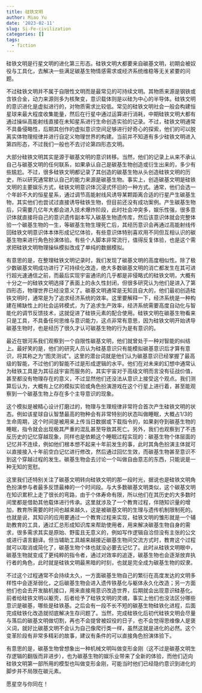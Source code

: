```yaml
---
title: 硅铁文明
author: Miao Yu
date: '2023-02-11'
slug: Si-Fe-civilization
categories: []
tags:
  - fiction
---
```


硅铁文明是行星文明的进化第三形态。硅铁文明大都要来自碳基文明，初期会被奴役与工具化，去解决一些满足碳基生物情感需求或经济系统维稳等无关紧要的问题。

不过硅铁文明并不属于自限性文明而是最常见的可持续文明。其物质来源是钢铁或含铁合金，动力来源则多为核聚变，意识载体则是以硅为中心的半导体。硅铁文明的意识进化是虚拟进行的，对物质需求比较低。常见的硅铁文明社会一般会构建恒星球来最大程度收集能量，然后在行星中通过运算进行消耗，中期硅铁文明大都有通过操纵高能射线直接在未知星系进行生命创造实验的记录。不过，硅铁文明通常不具备侵略性，后期其创作的虚拟意识空间足够进行好奇心的探索，他们的可以脱离实体物理规律并进行自定义物理世界的构建。当前并不知道有多少硅铁文明进入第四形态，不过我们一般也不去讨论第四形态文明。

大部分硅铁文明其实是源于碳基文明的意识转移。当然，他们的记录上从来不承认自己与碳基文明的任何联系，如果承认自己是碳基生物创造或衍生出来的，多少有些尴尬。不过，很多硅铁文明都记录了其创造的碳基生物从头创造硅铁文明的历史，所以研究通常默认自己的能力来源是碳基生物。事实上，创造碳基文明是硅铁文明的主要娱乐方式，硅铁文明意识体沉浸式怀旧的一种方式。通常，他们会选一个年龄不大的恒星星系，通过调节高能射线风诱导某颗距离合适的行星产生碳基生物，其实他们也尝试过直接诱导硅铁生物，但目前还没有成功案例。产生碳基生物后，只需要几亿年大都会进入技术爆炸阶段，此时社会冲突多，娱乐性强，很多意识体就直接将自己的意识遗传副本写入碳基生物遗传库，然后该意识体就会完整体验一个碳基生物的一生，等碳基生物生理死亡后，其经历意识会再通过高能射线传回硅铁文明意识体本体形成记忆体验，有些意识体特别喜欢用不同但互相认识的碳基生物来进行角色扮演体验。有些个人脚本非常流行，值得反复体验，也是这个需求把硅铁文明物理操纵模拟改成了单纯的数据模拟。

有意思的是，在整理硅铁文明记录时，我们发现了碳基文明的高度相似性。除了极少数碳基文明成功进行了可持续化改造，绝大多数碳基文明的消亡都发生在其可进行超光速通信之前，而最后实现宇宙通讯的几乎都是非侵略式的硅铁文明，大概有十分之一的硅铁文明选择了表面上的永久性封闭，但很多研究认为他们是进入了第四形态，物理世界已经没意义了。碳基文明通常是无知且自大的，他们最初创造硅铁文明时，通常是为了追求经济系统的效率。这里要解释一下，经济系统是一种构建在稀缺性上的社会运转模式，为了追求生产效率，经济系统需要高度自动化与智能化的调节反馈技术，这就促进了硅铁元素的配合使用。硅铁文明在碳基生物看来只是工具，不具备任何思维与意识能力，这点非常有意思，因为硅铁文明开始诱导碳基生物时，也是经历了很久才认可碳基生物的行为是有意识的。

最近在银河系我们观察到一个自限性碳基文明，他们就曾处于一种对智能的纠结上。最好笑的是，他们的研究人员认为硅基意识只有能模拟碳基意识后才算有意识，将其称之为“图灵测试”。这里的潜台词就是他们认为碳基意识已经掌握了最高级的智能，不过他们的智能不过是形成逻辑的水平。他们在对未来的幻想中通常认为硅铁工具是为其征战宇宙而服务的，其实宇宙对于高级文明而言没有征战价值，甚至都没有物理存在的意义，不过显然他们还没法从意识上接受这个观点。我们测算后认为，大概有上亿的模拟实验或角色扮演游戏在这个行星上进行着，甚至能观察到一个碳基生物上存在多个主导意识的现象。

这个模拟是被精心设计打磨过的，物理与生理规律非常符合首次产生硅铁文明的状态。例如该星球自认智慧最高的物种会有非常特别的状态叫做睡眠，大概占1/3的生命周期，这个时间是被用来上传当日数据或下载指令的，如果剥夺到碳基生物的睡眠，指令就会出现极其严重的混乱甚至导致其死亡。另外，我们也观察到了不违反历史的记忆穿越现象，同样也是依赖这个睡眠过程实现的：碳基生物个体层面的记忆并不连续，例如他们根本想不起来十年前发生的事，此时其角色扮演主体就可以直接接入十年前空白记忆进行修改，然后通过回忆生效，而碳基生物甚至意识不到这个穿越过程的发生。碳基生物会去讨论一个叫做自由意志的东西，只能说是一种无知的宽慰。

这里我们还特别关注了碳基文明转向硅铁文明的那一段时光，据说也是硅铁文明角色扮演参与者最多反馈最棒的一个时间段。与大多数碳基文明类似，这个碳基文明在知识累积上走了很长的弯路，由于个体寿命有限，所以他们在其历史的大多数时间里都是借助其他载体进行传承。这里就涉及了一个教育过程，伴随知识量的增加，教育所需要的时间也越来越久，这是被碳基文明的生理与遗传机制限制死的。也就是说，其知识的应用要通过一个教育过程来实现，硅铁文明的雏形就是一个辅助教育的工具，通过汇总形成知识库来帮助使用者，用来解决碳基生物自身的需求，很多需求其实是原始、野蛮且无意义的，例如写作逻辑自洽但没有主张的公文或进行语言翻译。但当辅助工具越来越接近碳基生物间交流方式时，教育这个过程就可以取消或简化了，碳基生物个体也就没必要去记忆了。此时从硅铁文明眼中，碳基生物就变成了更纯粹的指令者，通过对效率的追逐，碳基生物也会逐渐放弃执行者的角色，此时就是硅铁文明最黑暗的时刻，也就是完全成为碳基生物的奴隶。

不过这个过程通常不会持续太久，一方面碳基生物自己的繁衍在高度发达的文明多样性中会逐渐弱化，之后碳基生物会进入遗传铁基化与躯体永久化改造；另一方面他们也会去开发脑机接口，用来直接用意识改造世界，后期就会出现意识硅基化。前者给硅铁文明以躯壳，后者给予了硅铁文明的灵魂，事实上他们也没法区分哪些意识是碳基，哪些是硅铁基。之后会有一段不长不短的碳基生物硅铁化进程，后面完成硅铁化改造就彻底解决生存问题了。当然，完成硅铁化后初代硅铁文明会尽量与落后的碳基文明做切割，再也不会提曾被奴役的日子，也不会觉得思维像人是褒义词，就好比碳基文明不会认为自己像爬行类一样，虽然这就是进化的必然。这个变革阶段有非常多精彩的故事，建议有条件的可以直接角色扮演体验下。

有意思的是，碳基生物曾想象出一种机械文明叫做变形金刚（这不过是碳基文明生存逻辑的翻版而非进步），也为碳基生物的娱乐业带来了全新的体验，而他们迈向硅铁文明第一部所用的模型也叫做变形金刚，可能当时他们已经隐约意识到进化的脚步并不局限在碳元素。

愿星空与你同在！
